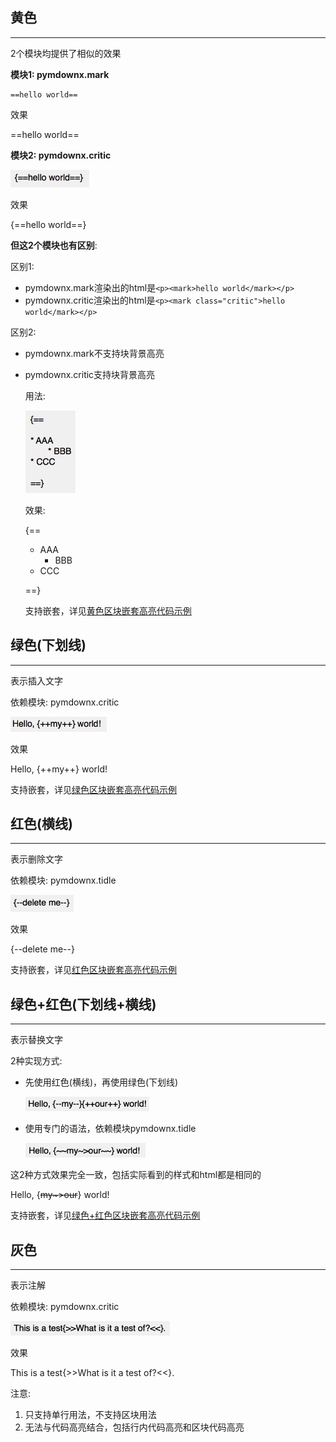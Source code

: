 ## **黄色**

---

2个模块均提供了相似的效果

**模块1: pymdownx.mark**

```text
==hello world==
```

效果

==hello world==

**模块2: pymdownx.critic**

![](./../img/hl_critic.png)

效果

{==hello world==}

**但这2个模块也有区别**:

区别1:

- pymdownx.mark渲染出的html是`<p><mark>hello world</mark></p>`
- pymdownx.critic渲染出的html是`<p><mark class="critic">hello world</mark></p>`

区别2:

- pymdownx.mark不支持块背景高亮
- pymdownx.critic支持块背景高亮

	用法:

	![](./../img/hl_critic_block.png)

	效果:

	{==

	* AAA
		* BBB
	* CCC

	==}

	支持嵌套，详见[黄色区块嵌套高亮代码示例](./../../syntax/nest_yellow_code/)

## **绿色(下划线)**

---

表示插入文字

依赖模块: pymdownx.critic

![](./../img/hl_critic_underline.png)

效果

Hello, {++my++} world!

支持嵌套，详见[绿色区块嵌套高亮代码示例](./../../syntax/nest_green_code/)

## **红色(横线)**

---

表示删除文字

依赖模块: pymdownx.tidle

![](./../img/hl_tilde.png)

效果

{--delete me--}

支持嵌套，详见[红色区块嵌套高亮代码示例](./../../syntax/nest_red_code/)

## **绿色+红色(下划线+横线)**

---

表示替换文字

2种实现方式:

- 先使用红色(横线)，再使用绿色(下划线)

	![](./../img/hl_delete_and_insert.png)

- 使用专门的语法，依赖模块pymdownx.tidle

	![](./../img/hl_replace.png)

这2种方式效果完全一致，包括实际看到的样式和html都是相同的

Hello, {~~my~>our~~} world!

支持嵌套，详见[绿色+红色区块嵌套高亮代码示例](./../../syntax/nest_greenred_code/)

## **灰色**

---

表示注解

依赖模块: pymdownx.critic

![](./../img/hl_critic_note.png)

效果

This is a test{>>What is it a test of?<<}.

注意:

1. 只支持单行用法，不支持区块用法
2. 无法与代码高亮结合，包括行内代码高亮和区块代码高亮
